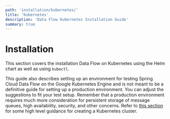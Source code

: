 ```yaml
---
path: 'installation/kubernetes/'
title: 'Kubernetes'
description: 'Data Flow Kubernetes Installation Guide'
summary: true
---
```


# Installation

This section covers the installation Data Flow on Kubernetes using the Helm chart as well as using `kubectl`.

This guide also describes setting up an environment for testing Spring Cloud Data Flow on the Google Kubernetes Engine and is not meant to be a definitive guide for setting up a production environment.
You can adjust the suggestions to fit your test setup.
Remember that a production environment requires much more consideration for persistent storage of message queues, high availability, security, and other concerns.
Refer to [this section](/documentation/installation/kubernetes/creating-a-cluster) for some high level guidance for creating a Kubernetes cluster.
